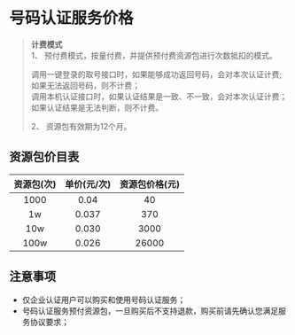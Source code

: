 # 号码认证服务价格



> **计费模式**  
>1、 预付费模式，按量付费，并提供预付费资源包进行次数抵扣的模式。  
>
>    调用一键登录的取号接口时，如果能够成功返回号码，会对本次认证计费;如果无法返回号码，则不计费；  
>    调用本机认证接口时，如果认证结果是一致、不一致，会对本次认证计费；如果认证结果是无法判断，则不计费。 
>  
>2、 资源包有效期为12个月。



## 资源包价目表

| 资源包(次)   | 单价(元/次) | 资源包价格(元) | 
| :----------: | :-----------: | :----------: | 
|1000|0.04|40| 
|1w|0.037|370|
|10w|0.030|3000|
|100w|0.026|26000|



## 注意事项

- 仅企业认证用户可以购买和使用号码认证服务；
- 号码认证服务预付资源包，一旦购买后不支持退款，购买前请先确认您满足服务协议要求；
